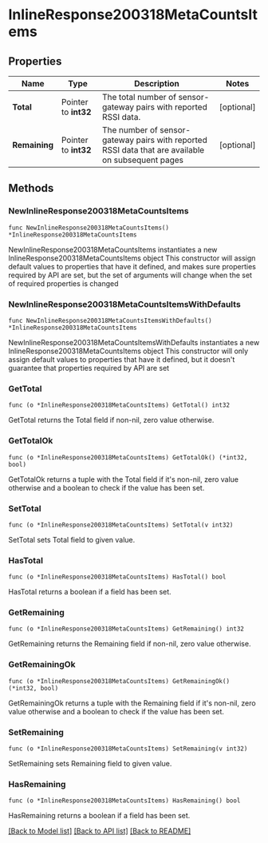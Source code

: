 # InlineResponse200318MetaCountsItems

## Properties

Name | Type | Description | Notes
------------ | ------------- | ------------- | -------------
**Total** | Pointer to **int32** | The total number of sensor-gateway pairs with reported RSSI data. | [optional] 
**Remaining** | Pointer to **int32** | The number of sensor-gateway pairs with reported RSSI data that are available on subsequent pages | [optional] 

## Methods

### NewInlineResponse200318MetaCountsItems

`func NewInlineResponse200318MetaCountsItems() *InlineResponse200318MetaCountsItems`

NewInlineResponse200318MetaCountsItems instantiates a new InlineResponse200318MetaCountsItems object
This constructor will assign default values to properties that have it defined,
and makes sure properties required by API are set, but the set of arguments
will change when the set of required properties is changed

### NewInlineResponse200318MetaCountsItemsWithDefaults

`func NewInlineResponse200318MetaCountsItemsWithDefaults() *InlineResponse200318MetaCountsItems`

NewInlineResponse200318MetaCountsItemsWithDefaults instantiates a new InlineResponse200318MetaCountsItems object
This constructor will only assign default values to properties that have it defined,
but it doesn't guarantee that properties required by API are set

### GetTotal

`func (o *InlineResponse200318MetaCountsItems) GetTotal() int32`

GetTotal returns the Total field if non-nil, zero value otherwise.

### GetTotalOk

`func (o *InlineResponse200318MetaCountsItems) GetTotalOk() (*int32, bool)`

GetTotalOk returns a tuple with the Total field if it's non-nil, zero value otherwise
and a boolean to check if the value has been set.

### SetTotal

`func (o *InlineResponse200318MetaCountsItems) SetTotal(v int32)`

SetTotal sets Total field to given value.

### HasTotal

`func (o *InlineResponse200318MetaCountsItems) HasTotal() bool`

HasTotal returns a boolean if a field has been set.

### GetRemaining

`func (o *InlineResponse200318MetaCountsItems) GetRemaining() int32`

GetRemaining returns the Remaining field if non-nil, zero value otherwise.

### GetRemainingOk

`func (o *InlineResponse200318MetaCountsItems) GetRemainingOk() (*int32, bool)`

GetRemainingOk returns a tuple with the Remaining field if it's non-nil, zero value otherwise
and a boolean to check if the value has been set.

### SetRemaining

`func (o *InlineResponse200318MetaCountsItems) SetRemaining(v int32)`

SetRemaining sets Remaining field to given value.

### HasRemaining

`func (o *InlineResponse200318MetaCountsItems) HasRemaining() bool`

HasRemaining returns a boolean if a field has been set.


[[Back to Model list]](../README.md#documentation-for-models) [[Back to API list]](../README.md#documentation-for-api-endpoints) [[Back to README]](../README.md)


